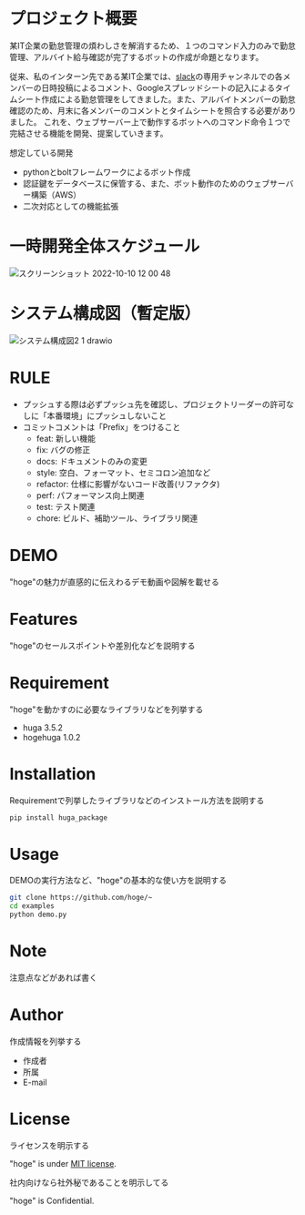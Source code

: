# プロジェクト概要
某IT企業の勤怠管理の煩わしさを解消するため、１つのコマンド入力のみで勤怠管理、アルバイト給与確認が完了するボットの作成が命題となります。

従来、私のインターン先である某IT企業では、[slack](https://slack.com/intl/ja-jp/trials?remote_promo=f4d95f0b&utm_medium=ppc&utm_source=google&utm_campaign=cd_ppc_google_jp_ja_brand_slack_single_word_selfserve&utm_term=ss_slack_single_word_._スラック_._e_._c&utm_content=617976811340&gclid=CjwKCAjwhNWZBhB_EiwAPzlhNhZ0fWW_2S90B-URfKadz1t3UPWcIWSR2BBZDrJa7dDWcvMjc30CbxoCt4AQAvD_BwE&gclsrc=aw.ds)の専用チャンネルでの各メンバーの日時投稿によるコメント、Googleスプレッドシートの記入によるタイムシート作成による勤怠管理をしてきました。また、アルバイトメンバーの勤怠確認のため、月末に各メンバーのコメントとタイムシートを照合する必要がありました。
これを、ウェブサーバー上で動作するボットへのコマンド命令１つで完結させる機能を開発、提案していきます。

想定している開発
- pythonとboltフレームワークによるボット作成
- 認証鍵をデータベースに保管する、また、ボット動作のためのウェブサーバー構築（AWS）
- 二次対応としての機能拡張

# 一時開発全体スケジュール
![スクリーンショット 2022-10-10 12 00 48](https://user-images.githubusercontent.com/111550856/194793815-3eec76e2-1bf7-411f-acd9-975a626f51fa.png)


# システム構成図（暫定版）
![システム構成図2 1 drawio](https://user-images.githubusercontent.com/111550856/194798083-c1d69020-3c3e-441b-b831-c18243bfe69f.png)







# RULE

- プッシュする際は必ずプッシュ先を確認し、プロジェクトリーダーの許可なしに「本番環境」にプッシュしないこと
- コミットコメントは「Prefix」をつけること
  - feat: 新しい機能
  - fix: バグの修正
  - docs: ドキュメントのみの変更
  - style: 空白、フォーマット、セミコロン追加など
  - refactor: 仕様に影響がないコード改善(リファクタ)
  - perf: パフォーマンス向上関連
  - test: テスト関連
  - chore: ビルド、補助ツール、ライブラリ関連
 
# DEMO
 
"hoge"の魅力が直感的に伝えわるデモ動画や図解を載せる
 
# Features
 
"hoge"のセールスポイントや差別化などを説明する
 
# Requirement
 
"hoge"を動かすのに必要なライブラリなどを列挙する
 
* huga 3.5.2
* hogehuga 1.0.2
 
# Installation
 
Requirementで列挙したライブラリなどのインストール方法を説明する
 
```bash
pip install huga_package
```
 
# Usage
 
DEMOの実行方法など、"hoge"の基本的な使い方を説明する
 
```bash
git clone https://github.com/hoge/~
cd examples
python demo.py
```
 
# Note
 
注意点などがあれば書く
 
# Author
 
作成情報を列挙する
 
* 作成者
* 所属
* E-mail
 
# License
ライセンスを明示する
 
"hoge" is under [MIT license](https://en.wikipedia.org/wiki/MIT_License).
 
社内向けなら社外秘であることを明示してる
 
"hoge" is Confidential.
